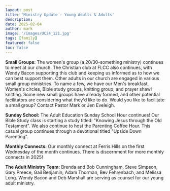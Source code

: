 ```yaml
---
layout: post
title: 'Ministry Update - Young Adults & Adults'
description:
date: 2025-02-04
author: mark
image: '/images/UC24_121.jpg'
tags: [family]
featured: false
toc: false
---
```


**Small Groups:** The women's group (a 20/30-something ministry) continues to meet at our church. The Christian club at FLCC also continues, with Wendy Bacon supporting this club and keeping us informed as to how we can best support them. Other adults in our church are engaged in various small group ministries. To name a few, we have our Men's breakfast, Women's circles, Bible study groups, knitting group, and prayer shawl knitting. Some new small groups have already formed, and other potential facilitators are considering what they'd like to do. Would you like to facilitate a small group? Contact Pastor Mark or Jen Eveleigh.

**Sunday School:** The Adult Education Sunday School Hour continues! Our Bible Study class is starting a study titled: "Knowing Jesus through the Old Testament". We also continue to host the Parenting Coffee Hour. This casual group continues through a devotional titled "Upside Down Parenting".

**Monthly Connects:** Our monthly connect at Ferris Hills on the first Wednesday of the month continues. There is discernment for more monthly connects in 2025!

**The Adult Ministry Team:** Brenda and Bob Cunningham, Steve Simpson, Gary Preece, Gail Benjamin, Adam Thorman, Bev Fehrenbach, and Melissa Long. Wendy Bacon and Deb Marshall are serving as counsel for our young adult ministry.



